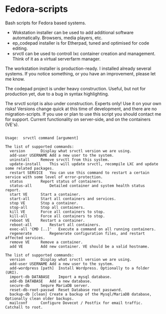Fedora-scripts
==============

Bash scripts for Fedora based systems.

- Wokstation installer can be used to add additional software automatically. Browsers, media players, etc.
- ep_codepad installer is for Etherpad, tuned and optimised for code editing.
- srvctl can be used to controll lxc container creation and management. Think of it as a virtual serverfarm manager.

The workstation installer is production-ready. I installed already several systems. If you notice something, or you have an improvement, please let me know.

The codepad project is under heavy construction. Useful, but not for production yet, due to a bug in syntax highlighting.

The srvctl script is also under construction. Experts only! Use it on your own risks!
Versions change quick at this time of development, and there are no migration-scripts. 
If you use or plan to use this script you should contact me for support.
Current functionality on server-side, and on the containers (VE's).

```

Usage:	srvctl command [argument]

The list of supported commands: 
  version		Display what srvctl version we are using. 
  add-user USERNAME	Add a new user to the system. 
  uninstall		Remove srvctl from this system. 
  update-install	This will update srvctl, recompile LXC and update some related packages. 
  restart SERVICE	You can use this command to restart a certain service with some level of error-protection. 
  status		Report status of containers. 
  status-all		Detailed container and system health status report. 
  start VE		Start a container. 
  start-all		Start all containers and services. 
  stop VE		Stop a container. 
  stop-all		Stop all containers. 
  kill VE		Force all containers to stop. 
  kill-all		Force all containers to stop. 
  reboot VE		Restart a container. 
  reboot-all		Restart all containers. 
  exec-all 'CMD [..]'	Execute a command on all running containers. 
  regenerate		Regenerate configuration files, and restart affected services. 
  remove VE		Remove a container. 
  add VE		Add new container. VE should be a valid hostname.

The list of supported commands: 
  version		Display what srvctl version we are using. 
  add-user USERNAME	Add a new user to the system. 
  add-wordpress [path]	Install Wordpress. Optionally to a folder (URI). 
  import-db DATABASE	Import a mysql database. 
  add-db DATABASE	Add a new database. 
  secure-db		Sequre MariaDB server. 
  reset-db-root-passwd	Reset Database root password. 
  backup-db [clean]	Create a backup of the Mysql/MariaDB database, Optionally clean older backups. 
  mailconf		Configure Dovecot / Postfix for email traffic. Catchall to root.
  
  
```